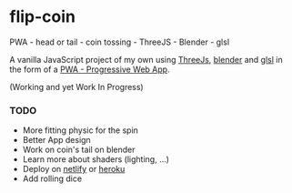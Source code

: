 # flip-coin

PWA - head or tail - coin tossing - ThreeJS - Blender - glsl

A vanilla JavaScript project of my own using [ThreeJs](https://threejs.org/), [blender](https://www.blender.org/) and [glsl](https://en.wikipedia.org/wiki/OpenGL_Shading_Language) in the form of a [PWA - Progressive Web App](https://developer.mozilla.org/en-US/docs/Web/Progressive_web_apps).

(Working and yet Work In Progress)

### TODO

- More fitting physic for the spin
- Better App design
- Work on coin's tail on blender
- Learn more about shaders (lighting, ...)
- Deploy on [netlify](https://www.netlify.com/) or [heroku](https://www.heroku.com/)
- Add rolling dice
